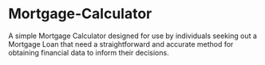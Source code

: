 # Mortgage-Calculator
A simple Mortgage Calculator designed for use by individuals seeking out a Mortgage Loan that need a straightforward and accurate method for obtaining financial data to inform their decisions.  
